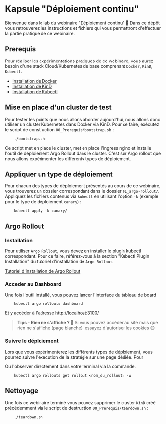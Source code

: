 # Kapsule "Déploiement continu"

Bienvenue dans le lab du webinaire "Déploiement continu" :rocket:
Dans ce dépôt vous retrouverez les instructions et fichiers qui vous permettront d'effectuer la partie pratique de ce webinaire.

## Prerequis

Pour réaliser les expérimentations pratiques de ce webinaire, vous aurez besoin d'une stack Cloud/Kubernetes de base comprenant `Docker`, `KinD`, `Kubectl`.

- [Installation de Docker](https://docs.docker.com/get-docker/)
- [Installation de KinD](https://kind.sigs.k8s.io/docs/user/quick-start/#installation)
- [Installation de Kubectl](https://kubernetes.io/fr/docs/tasks/tools/install-kubectl/)

## Mise en place d'un cluster de test

Pour tester les points que nous allons aborder aujourd'hui, nous allons donc utiliser un cluster Kubernetes dans Docker via KinD.
Pour ce faire, exécutez le script de construction `00_Prerequis/bootstrap.sh` :

```shell
    ./bootstrap.sh
```

Ce script met en place le cluster, met en place l'ingress nginx et installe l'outil de déploiement Argo Rollout dans le cluster. C'est sur Argo rollout que nous allons expérimenter les différents types de déploiement.

## Appliquer un type de déploiement

Pour chacun des types de déploiement présentés au cours de ce webinaire, vous trouverez un dossier correspondant dans le dossier `01_argo-rollout/`.
Appliquez les fichiers contenus via `kubectl` en utilisant l'option `-k` (exemple pour le type de déploiement `canary`) :

```shell
    kubectl apply -k canary/
```

## Argo Rollout

### Installation

Pour utiliser `Argo Rollout`, vous devez en installer le plugin kubectl correspondant. Pour ce faire, référez-vous à la section "Kubectl Plugin Installation" du tutoriel d'installation de `Argo Rollout`.

[Tutoriel d'installation de Argo Rollout](https://argoproj.github.io/argo-rollouts/installation/)

### Acceder au Dashboard

Une fois l'outil installé, vous pouvez lancer l'interface du tableau de board

```shell
    kubectl argo rollouts dashboard
```

Et y accéder à l'adresse [http://localhost:3100/](http://localhost:3100/)

> **Tips - Rien ne s'affiche ? :rocket:**
> Si vous pouvez accéder au site mais que rien ne s'affiche (page blanche), essayez d'autoriser les cookies :wink:

### Suivre le déploiement

Lors que vous expérimenterez les différents types de déploiement, vous pourrez suivre l'execution de la stratégie sur une page dédiée.
Pour

Ou l'observer directement dans votre terminal via la commande.

```shell
    kubectl argo rollouts get rollout <nom_du_rollout> -w
```

## Nettoyage

Une fois ce webinaire terminé vous pouvez supprimer le cluster `KinD` créé précédemment via le script de destruction `00_Prerequis/teardown.sh` :

```shell
    ./teardown.sh
```
